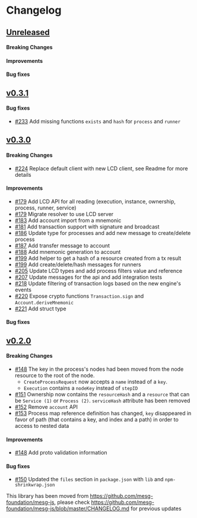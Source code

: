 # Changelog

## [Unreleased](https://github.com/mesg-foundation/js-sdk/releases/tag/%40mesg%2Fapi%40X.X.X)

#### Breaking Changes
#### Improvements
#### Bug fixes

## [v0.3.1](https://github.com/mesg-foundation/js-sdk/releases/tag/%40mesg%2Fapi%400.3.1)

#### Bug fixes

- [#233](https://github.com/mesg-foundation/js-sdk/pull/233) Add missing functions `exists` and `hash` for `process` and `runner`

## [v0.3.0](https://github.com/mesg-foundation/js-sdk/releases/tag/%40mesg%2Fapi%400.3.0)

#### Breaking Changes

- [#224](https://github.com/mesg-foundation/js-sdk/pull/224) Replace default client with new LCD client, see Readme for more details

#### Improvements

- [#179](https://github.com/mesg-foundation/js-sdk/pull/179) Add LCD API for all reading (execution, instance, ownership, process, runner, service)
- [#179](https://github.com/mesg-foundation/js-sdk/pull/179) Migrate resolver to use LCD server
- [#183](https://github.com/mesg-foundation/js-sdk/pull/183) Add account import from a mnemonic
- [#181](https://github.com/mesg-foundation/js-sdk/pull/181) Add transaction support with signature and broadcast
- [#186](https://github.com/mesg-foundation/js-sdk/pull/186) Update type for processes and add new message to create/delete process
- [#187](https://github.com/mesg-foundation/js-sdk/pull/187) Add transfer message to account
- [#188](https://github.com/mesg-foundation/js-sdk/pull/188) Add mnemonic generation to account
- [#199](https://github.com/mesg-foundation/js-sdk/pull/199) Add helper to get a hash of a resource created from a tx result
- [#199](https://github.com/mesg-foundation/js-sdk/pull/199) Add create/delete/hash messages for runners
- [#205](https://github.com/mesg-foundation/js-sdk/pull/205) Update LCD types and add process filters value and reference
- [#207](https://github.com/mesg-foundation/js-sdk/pull/207) Update messages for the api and add integration tests
- [#218](https://github.com/mesg-foundation/js-sdk/pull/218) Update filtering of transaction logs based on the new engine's events
- [#220](https://github.com/mesg-foundation/js-sdk/pull/220) Expose crypto functions `Transaction.sign` and `Account.deriveMnemonic`
- [#221](https://github.com/mesg-foundation/js-sdk/pull/221) Add struct type

#### Bug fixes

## [v0.2.0](https://github.com/mesg-foundation/js-sdk/releases/tag/%40mesg%2Fapi%400.2.0)

#### Breaking Changes

- [#148](https://github.com/mesg-foundation/js-sdk/pull/148) The key in the process's nodes had been moved from the node resource to the root of the node. 
  - `CreateProcessRequest` now accepts a `name` instead of a `key`.
  - `Execution` contains a `nodeKey` instead of `stepID`
- [#151](https://github.com/mesg-foundation/js-sdk/pull/151) Ownership now contains the `resourceHash` and a `resource` that can be `Service (1)` or `Process (2)`. `serviceHash` attribute has been removed
- [#152](https://github.com/mesg-foundation/js-sdk/pull/152) Remove `account` API
- [#153](https://github.com/mesg-foundation/js-sdk/pull/153) Process map reference definition has changed, `key` disappeared in favor of path (that contains a key, and index and a path) in order to access to nested data

#### Improvements

- [#148](https://github.com/mesg-foundation/js-sdk/pull/148) Add proto validation information

#### Bug fixes

- [#150](https://github.com/mesg-foundation/js-sdk/pull/150) Updated the `files` section in `package.json` with `lib` and `npm-shrinkwrap.json`

This library has been moved from https://github.com/mesg-foundation/mesg-js, please check https://github.com/mesg-foundation/mesg-js/blob/master/CHANGELOG.md for previous updates
